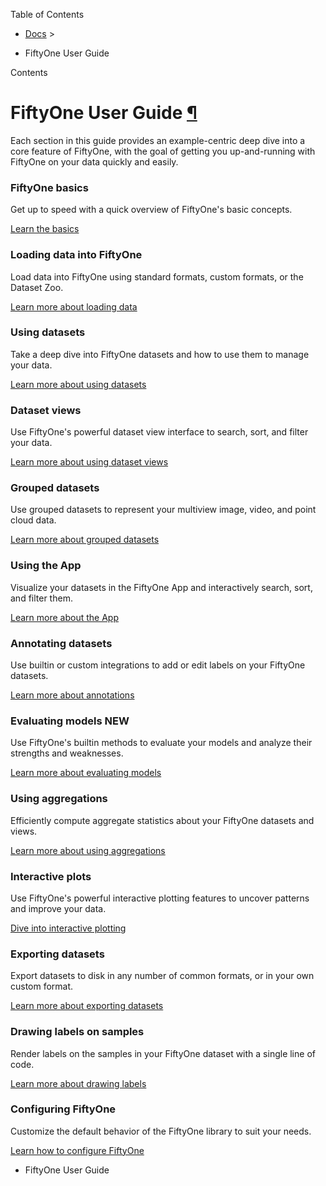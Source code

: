 Table of Contents

- [Docs](../index.html) >

- FiftyOne User Guide

Contents


# FiftyOne User Guide [¶](\#fiftyone-user-guide "Permalink to this headline")

Each section in this guide provides an example-centric deep dive into a core
feature of FiftyOne, with the goal of getting you up-and-running with FiftyOne
on your data quickly and easily.

### FiftyOne basics

Get up to speed with a quick overview of FiftyOne's basic concepts.

[Learn the basics](basics.html)

### Loading data into FiftyOne

Load data into FiftyOne using standard formats, custom formats, or the Dataset Zoo.

[Learn more about loading data](dataset_creation/index.html)

### Using datasets

Take a deep dive into FiftyOne datasets and how to use them to manage your data.

[Learn more about using datasets](using_datasets.html)

### Dataset views

Use FiftyOne's powerful dataset view interface to search, sort, and filter your data.

[Learn more about using dataset views](using_views.html)

### Grouped datasets

Use grouped datasets to represent your multiview image, video, and point cloud data.

[Learn more about grouped datasets](groups.html)

### Using the App

Visualize your datasets in the FiftyOne App and interactively search, sort, and filter them.

[Learn more about the App](app.html)

### Annotating datasets

Use builtin or custom integrations to add or edit labels on your FiftyOne datasets.

[Learn more about annotations](annotation.html)

### Evaluating models **NEW**

Use FiftyOne's builtin methods to evaluate your models and analyze their strengths and weaknesses.

[Learn more about evaluating models](evaluation.html)

### Using aggregations

Efficiently compute aggregate statistics about your FiftyOne datasets and views.

[Learn more about using aggregations](using_aggregations.html)

### Interactive plots

Use FiftyOne's powerful interactive plotting features to uncover patterns and improve your data.

[Dive into interactive plotting](plots.html)

### Exporting datasets

Export datasets to disk in any number of common formats, or in your own custom format.

[Learn more about exporting datasets](export_datasets.html)

### Drawing labels on samples

Render labels on the samples in your FiftyOne dataset with a single line of code.

[Learn more about drawing labels](draw_labels.html)

### Configuring FiftyOne

Customize the default behavior of the FiftyOne library to suit your needs.

[Learn how to configure FiftyOne](config.html)

- FiftyOne User Guide